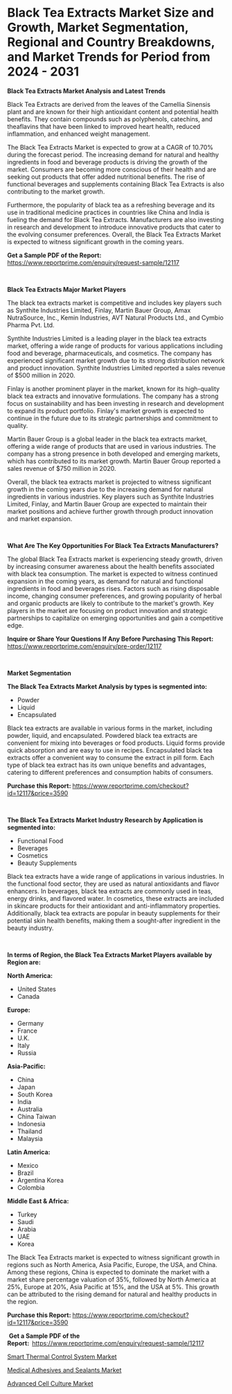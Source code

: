 <p><h1>Black Tea Extracts Market Size and Growth, Market Segmentation, Regional and Country Breakdowns, and Market Trends for Period from 2024 -  2031</h1></p><p><strong>Black Tea Extracts Market Analysis and Latest Trends</strong></p>
<p><p>Black Tea Extracts are derived from the leaves of the Camellia Sinensis plant and are known for their high antioxidant content and potential health benefits. They contain compounds such as polyphenols, catechins, and theaflavins that have been linked to improved heart health, reduced inflammation, and enhanced weight management.</p><p>The Black Tea Extracts Market is expected to grow at a CAGR of 10.70% during the forecast period. The increasing demand for natural and healthy ingredients in food and beverage products is driving the growth of the market. Consumers are becoming more conscious of their health and are seeking out products that offer added nutritional benefits. The rise of functional beverages and supplements containing Black Tea Extracts is also contributing to the market growth.</p><p>Furthermore, the popularity of black tea as a refreshing beverage and its use in traditional medicine practices in countries like China and India is fueling the demand for Black Tea Extracts. Manufacturers are also investing in research and development to introduce innovative products that cater to the evolving consumer preferences. Overall, the Black Tea Extracts Market is expected to witness significant growth in the coming years.</p></p>
<p><strong>Get a Sample PDF of the Report:&nbsp;</strong> <a href="https://www.reportprime.com/enquiry/request-sample/12117">https://www.reportprime.com/enquiry/request-sample/12117</a></p>
<p>&nbsp;</p>
<p><strong>Black Tea Extracts Major Market Players</strong></p>
<p><p>The black tea extracts market is competitive and includes key players such as Synthite Industries Limited, Finlay, Martin Bauer Group, Amax NutraSource, Inc., Kemin Industries, AVT Natural Products Ltd., and Cymbio Pharma Pvt. Ltd. </p><p>Synthite Industries Limited is a leading player in the black tea extracts market, offering a wide range of products for various applications including food and beverage, pharmaceuticals, and cosmetics. The company has experienced significant market growth due to its strong distribution network and product innovation. Synthite Industries Limited reported a sales revenue of $500 million in 2020.</p><p>Finlay is another prominent player in the market, known for its high-quality black tea extracts and innovative formulations. The company has a strong focus on sustainability and has been investing in research and development to expand its product portfolio. Finlay's market growth is expected to continue in the future due to its strategic partnerships and commitment to quality.</p><p>Martin Bauer Group is a global leader in the black tea extracts market, offering a wide range of products that are used in various industries. The company has a strong presence in both developed and emerging markets, which has contributed to its market growth. Martin Bauer Group reported a sales revenue of $750 million in 2020.</p><p>Overall, the black tea extracts market is projected to witness significant growth in the coming years due to the increasing demand for natural ingredients in various industries. Key players such as Synthite Industries Limited, Finlay, and Martin Bauer Group are expected to maintain their market positions and achieve further growth through product innovation and market expansion.</p></p>
<p>&nbsp;</p>
<p><strong>What Are The Key Opportunities For Black Tea Extracts Manufacturers?</strong></p>
<p><p>The global Black Tea Extracts market is experiencing steady growth, driven by increasing consumer awareness about the health benefits associated with black tea consumption. The market is expected to witness continued expansion in the coming years, as demand for natural and functional ingredients in food and beverages rises. Factors such as rising disposable income, changing consumer preferences, and growing popularity of herbal and organic products are likely to contribute to the market's growth. Key players in the market are focusing on product innovation and strategic partnerships to capitalize on emerging opportunities and gain a competitive edge.</p></p>
<p><strong>Inquire or Share Your Questions If Any Before Purchasing This Report:</strong> <a href="https://www.reportprime.com/enquiry/pre-order/12117">https://www.reportprime.com/enquiry/pre-order/12117</a></p>
<p>&nbsp;</p>
<p><strong>Market Segmentation</strong></p>
<p><strong>The Black Tea Extracts Market Analysis by types is segmented into:</strong></p>
<p><ul><li>Powder</li><li>Liquid</li><li>Encapsulated</li></ul></p>
<p><p>Black tea extracts are available in various forms in the market, including powder, liquid, and encapsulated. Powdered black tea extracts are convenient for mixing into beverages or food products. Liquid forms provide quick absorption and are easy to use in recipes. Encapsulated black tea extracts offer a convenient way to consume the extract in pill form. Each type of black tea extract has its own unique benefits and advantages, catering to different preferences and consumption habits of consumers.</p></p>
<p><strong>Purchase this Report:&nbsp;</strong><a href="https://www.reportprime.com/checkout?id=12117&price=3590">https://www.reportprime.com/checkout?id=12117&price=3590</a></p>
<p>&nbsp;</p>
<p><strong>The Black Tea Extracts Market Industry Research by Application is segmented into:</strong></p>
<p><ul><li>Functional Food</li><li>Beverages</li><li>Cosmetics</li><li>Beauty Supplements</li></ul></p>
<p><p>Black tea extracts have a wide range of applications in various industries. In the functional food sector, they are used as natural antioxidants and flavor enhancers. In beverages, black tea extracts are commonly used in teas, energy drinks, and flavored water. In cosmetics, these extracts are included in skincare products for their antioxidant and anti-inflammatory properties. Additionally, black tea extracts are popular in beauty supplements for their potential skin health benefits, making them a sought-after ingredient in the beauty industry.</p></p>
<p>&nbsp;</p>
<p><strong>In terms of Region, the Black Tea Extracts Market Players available by Region are:</strong></p>
<p>
    <p> <strong> North America: </strong>
        <ul>
            <li>United States</li>
            <li>Canada</li>
        </ul>
        </p> 
    <p> <strong> Europe: </strong>
        <ul>
            <li>Germany</li>
            <li>France</li>
            <li>U.K.</li>
            <li>Italy</li>
            <li>Russia</li>
        </ul>
        </p> 
    <p> <strong> Asia-Pacific: </strong>
        <ul>
            <li>China</li>
            <li>Japan</li>
            <li>South Korea</li>
            <li>India</li>
            <li>Australia</li>
            <li>China Taiwan</li>
            <li>Indonesia</li>
            <li>Thailand</li>
            <li>Malaysia</li>
        </ul>
        </p> 
    <p> <strong> Latin America: </strong>
        <ul>
            <li>Mexico</li>
            <li>Brazil</li>
            <li>Argentina Korea</li>
            <li>Colombia</li>
        </ul>
        </p> 
    <p> <strong> Middle East & Africa: </strong>
        <ul>
            <li>Turkey</li>
            <li>Saudi</li>
            <li>Arabia</li>
            <li>UAE</li>
            <li>Korea</li>
        </ul>
    </p>
    </p>
<p><p>The Black Tea Extracts market is expected to witness significant growth in regions such as North America, Asia Pacific, Europe, the USA, and China. Among these regions, China is expected to dominate the market with a market share percentage valuation of 35%, followed by North America at 25%, Europe at 20%, Asia Pacific at 15%, and the USA at 5%. This growth can be attributed to the rising demand for natural and healthy products in the region.</p></p>
<p><strong>Purchase this Report: </strong><a href="https://www.reportprime.com/checkout?id=12117&price=3590">https://www.reportprime.com/checkout?id=12117&price=3590</a></p>
<p>&nbsp;<strong>Get a Sample PDF of the Report:&nbsp;&nbsp;</strong><a href="https://www.reportprime.com/enquiry/request-sample/12117">https://www.reportprime.com/enquiry/request-sample/12117</a></p>
<p><strong></strong></p>
<p><p><a href="https://view.publitas.com/reportprime-1/smart-thermal-control-system-market-research-report-forecasted-for-period-from-2023-2030-by-market-type-market-application-and-region/">Smart Thermal Control System Market</a></p><p><a href="https://github.com/ruddyyedelwadw/Market-Research-Report-List-1/blob/main/medical-adhesives-and-sealants-market.md">Medical Adhesives and Sealants Market</a></p><p><a href="https://view.publitas.com/reportprime-1/advanced-cell-culture-market-with-the-goal-of-estimating-the-market-size-and-future-growth-potential-of-various-market-segments-based-on-component-applications-end-user-and-region/">Advanced Cell Culture Market</a></p></p>